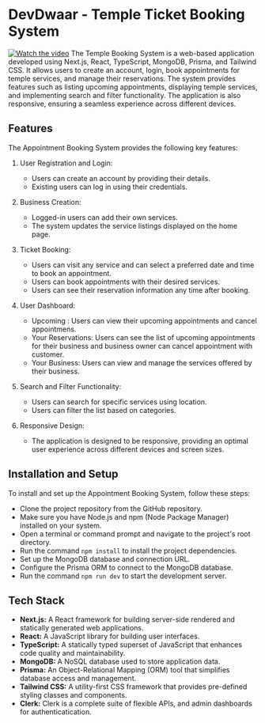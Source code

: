 # DevDwaar - Temple Ticket Booking System
[![Watch the video](https://i.sstatic.net/Vp2cE.png)]([https://youtu.be/vt5fpE0bzSY](https://drive.google.com/file/d/1AIOApHyK-kgFZX9E576IMxxBRKFrs-ML/view?usp=drive_link))
The Temple Booking System is a web-based application developed using Next.js, React, TypeScript, MongoDB, Prisma, and Tailwind CSS. It allows users to create an account, login, book appointments for temple services, and manage their reservations. The system provides features such as listing upcoming appointments, displaying temple services, and implementing search and filter functionality. The application is also responsive, ensuring a seamless experience across different devices.

## Features

The Appointment Booking System provides the following key features:

1. User Registration and Login:

   - Users can create an account by providing their details.
   - Existing users can log in using their credentials.


2. Business Creation:

   - Logged-in users can add their own services.
   - The system updates the service listings displayed on the home page.

3. Ticket Booking:

   - Users can visit any service and can select a preferred date and time to book an appointment.
   - Users can book appointments with their desired services.
   - Users can see their reservation information any time after booking.

4. User Dashboard:

   - Upcoming : Users can view their upcoming appointments and cancel appointmens.
   - Your Reservations: Users can see the list of upcoming appointments for their business and business owner can cancel appointment with customer.
   - Your Business: Users can view and manage the services offered by their business.

5. Search and Filter Functionality:

   - Users can search for specific services using location.
   - Users can filter the list based on categories.

6. Responsive Design:

   - The application is designed to be responsive, providing an optimal user experience across different devices and screen sizes.

## Installation and Setup

To install and set up the Appointment Booking System, follow these steps:

- Clone the project repository from the GitHub repository.
- Make sure you have Node.js and npm (Node Package Manager) installed on your system.
- Open a terminal or command prompt and navigate to the project's root directory.
- Run the command `npm install` to install the project dependencies.
- Set up the MongoDB database and connection URL.
- Configure the Prisma ORM to connect to the MongoDB database.
- Run the command `npm run dev` to start the development server.

## Tech Stack

- **Next.js:** A React framework for building server-side rendered and statically generated web applications.
- **React:** A JavaScript library for building user interfaces.
- **TypeScript:** A statically typed superset of JavaScript that enhances code quality and maintainability.
- **MongoDB:** A NoSQL database used to store application data.
- **Prisma:** An Object-Relational Mapping (ORM) tool that simplifies database access and management.
- **Tailwind CSS:** A utility-first CSS framework that provides pre-defined styling classes and components.
- **Clerk:** Clerk is a complete suite of flexible APIs, and admin dashboards for authenticatication.
